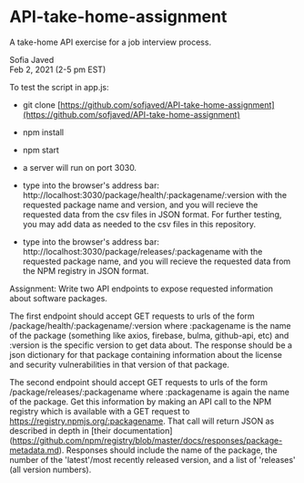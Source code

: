 # API-take-home-assignment
A take-home API exercise for a job interview process.

Sofia Javed\
Feb 2, 2021 (2-5 pm EST)

To test the script in app.js:

- git clone [https://github.com/sofjaved/API-take-home-assignment](https://github.com/sofjaved/API-take-home-assignment)
- npm install
- npm start

- a server will run on port 3030.

- type into the browser's address bar: http://localhost:3030/package/health/:packagename/:version with the requested package name and version, and you will recieve the requested data from the csv files in JSON format. For further testing, you may add data as needed to the csv files in this repository.
- type into the browser's address bar: http://localhost:3030/package/releases/:packagename with the requested package name, and you will recieve the requested data from the NPM registry in JSON format.


Assignment:
Write two API endpoints to expose requested information about software packages.

The first endpoint should accept GET requests to urls of the form /package/health/:packagename/:version where :packagename is the name of the package (something like axios, firebase, bulma, github-api, etc) and :version is the specific version to get data about. The response should be a json dictionary for that package containing information about the license and security vulnerabilities in that version of that package.

The second endpoint should accept GET requests to urls of the form /package/releases/:packagename where :packagename is again the name of the package. Get this information by making an API call to the NPM registry which is available with a GET request to https://registry.npmjs.org/:packagename. That call will return JSON as described in depth in [their documentation] (https://github.com/npm/registry/blob/master/docs/responses/package-metadata.md). Responses should include the name of the package, the number of the 'latest'/most recently released version, and a list of 'releases' (all version numbers).

